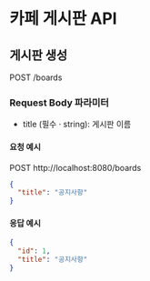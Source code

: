 # 카페 게시판 API
## 게시판 생성
POST /boards

### Request Body 파라미터
- title (필수 · string): 게시판 이름

#### 요청 예시
POST http://localhost:8080/boards
```json
{
  "title": "공지사항"
}
```

#### 응답 예시
```json
{
  "id": 1,
  "title": "공지사항"
}
```

